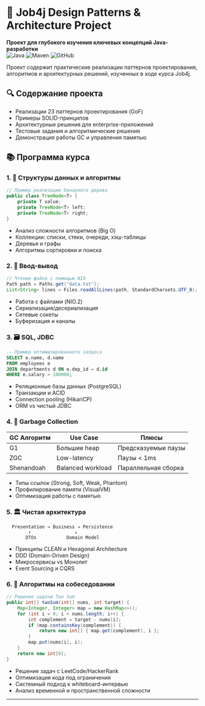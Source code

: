 # 🚀 Job4j Design Patterns & Architecture Project
**Проект для глубокого изучения ключевых концепций Java-разработки**  
![Java](https://img.shields.io/badge/Java-17+-orange?logo=openjdk)
![Maven](https://img.shields.io/badge/Build-Maven-blue?logo=apache-maven)
![GitHub](https://img.shields.io/github/license/T8671/job4j_design)

Проект содержит практические реализации паттернов проектирования, алгоритмов и архитектурных решений, изученных в ходе курса Job4j.
## 🔍 Содержание проекта
- Реализации 23 паттернов проектирования (GoF)
- Примеры SOLID-принципов
- Архитектурные решения для enterprise-приложений
- Тестовые задания и алгоритмические решения
- Демонстрация работы GC и управления памятью
## 📚 Программа курса
### 1. 🧩 Структуры данных и алгоритмы
```java
// Пример реализации бинарного дерева
public class TreeNode<T> {
    private T value;
    private TreeNode<T> left;
    private TreeNode<T> right;
}
```
- Анализ сложности алгоритмов (Big O)
- Коллекции: списки, стеки, очереди, хэш-таблицы
- Деревья и графы
- Алгоритмы сортировки и поиска
### 2. 💾 Ввод-вывод
```java
// Чтение файла с помощью NIO
Path path = Paths.get("data.txt");
List<String> lines = Files.readAllLines(path, StandardCharsets.UTF_8);
```
- Работа с файлами (NIO.2)
- Сериализация/десериализация
- Сетевые сокеты
- Буферизация и каналы
### 3. 🗃 SQL, JDBC
```sql
-- Пример оптимизированного запроса
SELECT e.name, d.name 
FROM employees e
JOIN departments d ON e.dep_id = d.id
WHERE e.salary > 100000;
```
- Реляционные базы данных (PostgreSQL)
- Транзакции и ACID
- Connection pooling (HikariCP)
- ORM vs чистый JDBC
### 4. 🧹 Garbage Collection
| GC Алгоритм | Use Case          | Плюсы               |
|-------------|-------------------|---------------------|
| G1          | Большие heap      | Предсказуемые паузы |
| ZGC         | Low-latency       | Паузы < 1ms         |
| Shenandoah  | Balanced workload | Параллельная сборка |
- Типы ссылок (Strong, Soft, Weak, Phantom)
- Профилирование памяти (VisualVM)
- Оптимизация работы с памятью
### 5. 🏛 Чистая архитектура
```
  Presentation → Business → Persistence
        ↑                ↓
       DTOs           Domain Model
```
- Принципы CLEAN и Hexagonal Architecture
- DDD (Domain-Driven Design)
- Микросервисы vs Монолит
- Event Sourcing и CQRS
### 6. 🧠 Алгоритмы на собеседовании
```java
// Решение задачи Two Sum
public int[] twoSum(int[] nums, int target) {
    Map<Integer, Integer> map = new HashMap<>();
    for (int i = 0; i < nums.length; i++) {
        int complement = target - nums[i];
        if (map.containsKey(complement)) {
            return new int[] { map.get(complement), i };
        }
        map.put(nums[i], i);
    }
    return new int[0];
}
```
- Решение задач с LeetCode/HackerRank
- Оптимизация кода под ограничения
- Системный подход к whiteboard-интервью
- Анализ временной и пространственной сложности

---
